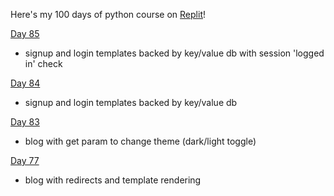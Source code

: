 Here's my 100 days of python course on [Replit](https://replit.com/~)! 

[Day 85](./day-85)
- signup and login templates backed by key/value db with session 'logged in' check
  
[Day 84](./day-84)
- signup and login templates backed by key/value db
  
[Day 83](./day-83)
- blog with get param to change theme (dark/light toggle)
  
[Day 77](./day-77)
- blog with redirects and template rendering


